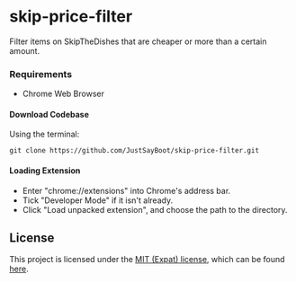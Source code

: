 # skip-price-filter
Filter items on SkipTheDishes that are cheaper or more than a certain amount.


### Requirements
 - Chrome Web Browser


#### Download Codebase
Using the terminal:

    git clone https://github.com/JustSayBoot/skip-price-filter.git


#### Loading Extension

  * Enter "chrome://extensions" into Chrome's address bar.
  * Tick "Developer Mode" if it isn't already.
  * Click "Load unpacked extension", and choose the path to the directory.

## License
This project is licensed under the [MIT (Expat) license](https://choosealicense.com/licenses/mit/), which can be found [here](/LICENSE).